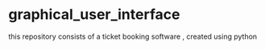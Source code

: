 # graphical_user_interface
this repository consists of a ticket booking software , created using python

